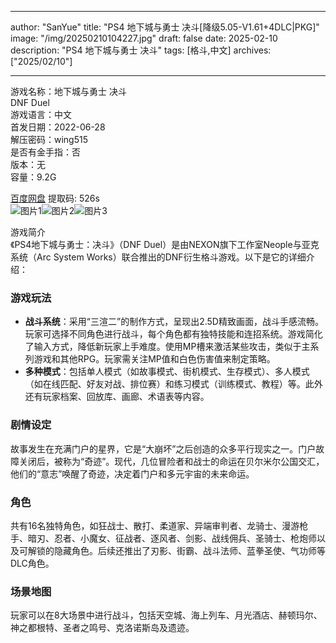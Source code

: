 
---
author: "SanYue"
title: "PS4 地下城与勇士 决斗[降级5.05-V1.61+4DLC|PKG]"
image: "/img/20250210104227.jpg"
draft: false
date: 2025-02-10
description: "PS4 地下城与勇士 决斗"
tags: [格斗,中文]
archives: ["2025/02/10"]

---

游戏名称：地下城与勇士 决斗   
DNF Duel    
游戏语言：中文  
首发日期：2022-06-28  
解压密码：wing515  
是否有金手指：否  
版本：无   
容量：9.2G

[百度网盘](https://pan.baidu.com/s/1jv7H8f2qYnQWNOMrAqu45Q) 提取码: 526s  
![图片1](/img/1a5058.jpg)![图片2](/img/505a3e.jpg)![图片3](/img/7edf3b.jpg)  

游戏简介  
《PS4地下城与勇士：决斗》（DNF Duel）是由NEXON旗下工作室Neople与亚克系统（Arc System Works）联合推出的DNF衍生格斗游戏。以下是它的详细介绍：

### 游戏玩法
- **战斗系统**：采用“三渲二”的制作方式，呈现出2.5D精致画面，战斗手感流畅。玩家可选择不同角色进行战斗，每个角色都有独特技能和连招系统。游戏简化了输入方式，降低新玩家上手难度。使用MP槽来激活某些攻击，类似于主系列游戏和其他RPG。玩家需关注MP值和白色伤害值来制定策略。
- **多种模式**：包括单人模式（如故事模式、街机模式、生存模式）、多人模式（如在线匹配、好友对战、排位赛）和练习模式（训练模式、教程）等。此外还有玩家档案、回放库、画廊、术语表等内容。

### 剧情设定
故事发生在充满门户的星界，它是“大崩坏”之后创造的众多平行现实之一。门户故障关闭后，被称为“奇迹”。现代，几位冒险者和战士的命运在贝尔米尔公国交汇，他们的“意志”唤醒了奇迹，决定着门户和多元宇宙的未来命运。

### 角色
共有16名独特角色，如狂战士、散打、柔道家、异端审判者、龙骑士、漫游枪手、暗刃、忍者、小魔女、征战者、逐风者、剑影、战线佣兵、圣骑士、枪炮师以及可解锁的隐藏角色。后续还推出了刃影、街霸、战斗法师、蓝拳圣使、气功师等DLC角色。

### 场景地图
玩家可以在8大场景中进行战斗，包括天空城、海上列车、月光酒店、赫顿玛尔、神之都根特、圣者之鸣号、克洛诺斯岛及遗迹。
